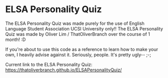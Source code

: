 <h1>ELSA Personality Quiz</h1>
The ELSA Personality Quiz was made purely for the use of  English Language Student Association UCSI University only!!
The ELSA Personality Quiz was made by Oliver Lim / ThatOliverBranch over the course of 1 month! :D

If you're about to use this code as a reference to learn how to make your own, I heavily advise against it.
Seriously, people. It's pretty ugly-- ;-;

Current link to the ELSA Personality Quiz: https://thatoliverbranch.github.io/ELSAPersonalityQuiz/
